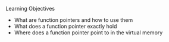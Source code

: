 Learning Objectives
- What are function pointers and how to use them
- What does a function pointer exactly hold
- Where does a function pointer point to in the virtual memory
